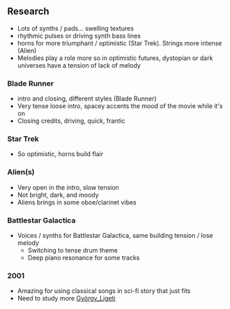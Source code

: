 ## Research

- Lots of synths / pads... swelling textures
- rhythmic pulses or driving synth bass lines
- horns for more triumphant / optimistic (Star Trek). Strings more intense (Alien)
- Melodies play a role more so in optimistic futures, dystopian or dark universes have a tension of lack of melody

### Blade Runner
  - intro and closing, different styles (Blade Runner)
  - Very tense loose intro, spacey accents the mood of the movie while it's on
  - Closing credits, driving, quick, frantic

### Star Trek
  - So optimistic, horns build flair 


### Alien(s)
  - Very open in the intro, slow tension
  - Not bright, dark, and moody
  - Aliens brings in some oboe/clarinet vibes

### Battlestar Galactica
- Voices / synths for Battlestar Galactica, same building tension / lose melody
  - Switching to tense drum theme
  - Deep piano resonance for some tracks

### 2001
- Amazing for using classical songs in sci-fi story that just fits
- Need to study more [György_Ligeti](https://en.wikipedia.org/wiki/Gy%C3%B6rgy_Ligeti)


